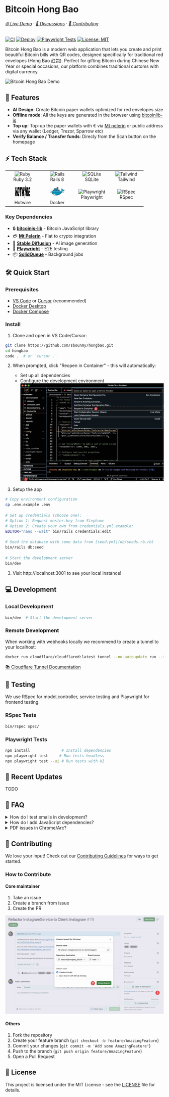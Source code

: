 # Bitcoin Hong Bao

###### [🌐 Live Demo](https://hongbaob.tc) · [💬 Discussions](https://github.com/sbounmy/hongbao/discussions) · [🤝 Contributing](CONTRIBUTING.md)


[![CI](https://github.com/sbounmy/hongbao_bitcoin/actions/workflows/ci.yml/badge.svg)](https://github.com/sbounmy/hongbao_bitcoin/actions/workflows/ci.yml)
[![Deploy](https://github.com/sbounmy/hongbao_bitcoin/actions/workflows/deploy.yml/badge.svg)](https://github.com/sbounmy/hongbao_bitcoin/actions/workflows/deploy.yml)
[![Playwright Tests](https://github.com/sbounmy/hongbao_bitcoin/actions/workflows/playwright.yml/badge.svg)](https://github.com/sbounmy/hongbao_bitcoin/actions/workflows/playwright.yml)
[![License: MIT](https://img.shields.io/badge/License-MIT-yellow.svg)](https://opensource.org/licenses/MIT)

Bitcoin Hong Bao is a modern web application that lets you create and print beautiful Bitcoin bills with QR codes, designed specifically for traditional red envelopes (Hong Bao 红包). Perfect for gifting Bitcoin during Chinese New Year or special occasions, our platform combines traditional customs with digital currency.

![Bitcoin Hong Bao Demo](/app/assets/images/readme/demo.gif)

## 🚀 Features

- **AI Design**: Create Bitcoin paper wallets optimized for red envelopes size
- **Offline mode**: All the keys are generated in the browser using [bitcoinlib-js](https://github.com/bitcoinjs/bitcoinjs-lib)
- **Top up**: Top-up the paper wallets with € via [Mt pelerin](https://developers.mtpelerin.com/integration-guides/web-integration) or public address via any wallet (Ledger, Trezor, Sparrow etc)
- **Verify Balance / Transfer funds**: Direcly from the Scan button on the homepage

## ⚡ Tech Stack

<table>
  <tr>
    <td align="center" width="96">
      <img src="https://cdn.jsdelivr.net/gh/devicons/devicon/icons/ruby/ruby-original.svg" width="48" height="48" alt="Ruby" />
      <br>Ruby 3.2
    </td>
    <td align="center" width="96">
      <img src="https://cdn.jsdelivr.net/gh/devicons/devicon/icons/rails/rails-original-wordmark.svg" width="48" height="48" alt="Rails" />
      <br>Rails 8
    </td>
    <td align="center" width="96">
      <img src="https://cdn.jsdelivr.net/gh/devicons/devicon/icons/sqlite/sqlite-original.svg" width="48" height="48" alt="SQLite" />
      <br>SQLite
    </td>
    <td align="center" width="96">
      <img src="https://cdn.jsdelivr.net/gh/devicons/devicon/icons/tailwindcss/tailwindcss-original.svg" width="48" height="48" alt="Tailwind" />
      <br>Tailwind
    </td>
  </tr>
  <tr>
    <td align="center" width="96">
      <img src="app/assets/images/readme/hotwired.svg" width="48" height="48" alt="Hotwire" />
      <br>Hotwire
    </td>
    <td align="center" width="96">
      <img src="https://raw.githubusercontent.com/devicons/devicon/master/icons/docker/docker-original.svg" width="48" height="48" alt="Docker" />
      <br>Docker
    </td>
    <td align="center" width="96">
      <img src="https://playwright.dev/img/playwright-logo.svg" width="48" height="48" alt="Playwright" />
      <br>Playwright
    </td>
    <td align="center" width="96">
      <img src="https://rspec.info/images/logo.png" width="48" height="48" alt="RSpec" />
      <br>RSpec
    </td>
  </tr>
</table>

### Key Dependencies
- 🔒 **[bitcoinjs-lib](https://github.com/bitcoinjs/bitcoinjs-lib)** - Bitcoin JavaScript library
- 💳 **[Mt Pelerin](https://www.mtpelerin.com/)** - Fiat to crypto integration
- 🎨 **[Stable Diffusion](https://stability.ai/)** - AI image generation
- 🧪 **[Playwright](https://playwright.dev/)** - E2E testing
- 📦 **[SolidQueue](https://github.com/rails/solid_queue)** - Background jobs

## 🛠️ Quick Start

### Prerequisites

- [VS Code](https://code.visualstudio.com/) or [Cursor](https://cursor.sh/) (recommended)
- [Docker Desktop](https://www.docker.com/products/docker-desktop/)
- [Docker Compose](https://docs.docker.com/compose/install/)

### Install

1. Clone and open in VS Code/Cursor:
```bash
git clone https://github.com/sbounmy/hongbao.git
cd hongbao
code .  # or `cursor .`
```

2. When prompted, click "Reopen in Container" - this will automatically:
   - Set up all dependencies
   - Configure the development environment
   ![Run dev container](/app/assets/images/readme/run-dev-container.jpg)

3. Setup the app
```bash
# Copy environment configuration
cp .env.example .env

# Set up credentials (choose one):
# Option 1: Request master.key from Stephane
# Option 2: Create your own from credentials.yml.example:
EDITOR="nano --wait" bin/rails credentials:edit

# Seed the database with some data from [seed.yml](db/seeds.rb.rb)
bin/rails db:seed

# Start the development server
bin/dev
```
3. Visit http://localhost:3001 to see your local instance!


## 💻 Development

### Local Development

```bash
bin/dev  # Start the development server
```

### Remote Development

When working with webhooks locally we recommend to create a  tunnel to your localhost:

```bash
docker run cloudflare/cloudflared:latest tunnel --no-autoupdate run --token {token}
```

[📚 Cloudflare Tunnel Documentation](https://developers.cloudflare.com/cloudflare-one/connections/connect-networks/get-started/create-remote-tunnel/)

## 🧪 Testing

We use RSpec for model,controller, service testing and Playwright for frontend testing.

### RSpec Tests
```bash
bin/rspec spec/
```

### Playwright Tests
```bash
npm install              # Install dependencies
npx playwright test     # Run tests headless
npx playwright test --ui # Run tests with UI
```

## 🔄 Recent Updates

TODO

## 💬 FAQ

<details>
<summary>How do I test emails in development?</summary>

Emails are caught by Letter Opener:
- Auto-preview in new tab
- Dashboard at http://localhost:3000/letter_opener
</details>

<details>
<summary>How do I add JavaScript dependencies?</summary>

Use ImportMaps with [JSPM](https://jspm.io/):
1. Visit [JSPM Generator](https://generator.jspm.io/)
2. Search and select package
3. Copy import URL
4. Add to `config/importmap.rb`
</details>

<details>
<summary>PDF issues in Chrome/Arc?</summary>

- Issue: "No enabled plugin supports this MIME type"
- Only affects localhost
- Solution: Use Safari for local PDF testing
- [Track Issue #39](https://github.com/sbounmy/hongbao_bitcoin/issues/39)
</details>

## 🤝 Contributing

We love your input! Check out our [Contributing Guidelines](CONTRIBUTING.md) for ways to get started.

### How to Contribute

#### Core maintainer
1. Take an issue
2. Create a branch from issue
3. Create the PR

![create-branch-from-issue](/app/assets/images/readme/create-branch-pull-request.jpg)

#### Others
1. Fork the repository
2. Create your feature branch (`git checkout -b feature/AmazingFeature`)
3. Commit your changes (`git commit -m 'Add some AmazingFeature'`)
4. Push to the branch (`git push origin feature/AmazingFeature`)
5. Open a Pull Request

## 📄 License

This project is licensed under the MIT License - see the [LICENSE](LICENSE) file for details.